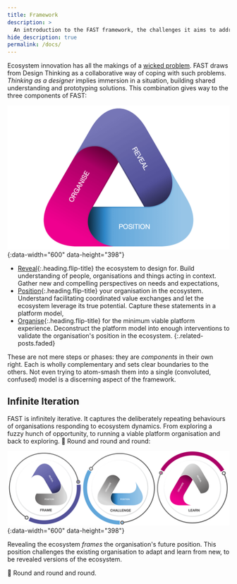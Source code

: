 ```yaml
---
title: Framework
description: >
  An introduction to the FAST framework, the challenges it aims to address and the process it applies in doing so.
hide_description: true
permalink: /docs/
---
```


Ecosystem innovation has all the makings of a [wicked problem](https://en.wikipedia.org/wiki/Wicked_problem). 
FAST draws from Design Thinking as a collaborative way of coping with such problems. *Thinking as a designer* implies immersion in a situation, building shared understanding and prototyping solutions. 
This combination gives way to the three components of FAST:

![The FAST framework](../assets/img/docs/fast-framework-tiny.png){:data-width="600" data-height="398"}

* [Reveal]{:.heading.flip-title} the ecosystem to design for. Build understanding of people, organisations and things acting in context. Gather new and compelling perspectives on needs and expectations,
* [Position]{:.heading.flip-title} your organisation in the ecosystem. Understand facilitating  coordinated value exchanges and let the ecosystem leverage its true potential. Capture these statements in a platform model,
* [Organise]{:.heading.flip-title} for the minimum viable platform experience. Deconstruct the platform model into enough interventions to validate the organisation's position in the ecosystem.
{:.related-posts.faded}

These are not mere steps or phases: they are *components* in their own right. Each is wholly complementary and sets clear boundaries to the others. Not even trying to atom-smash them into a single (convoluted, confused) model is a discerning aspect of the framework. 

[reveal]: https://reveal.futuring-architectures.com/
[position]: https://position.futuring-architectures.com/
[organise]: https://organise.futuring-architectures.com/

## Infinite Iteration

FAST is infinitely iterative.
It captures the deliberately repeating behaviours of organisations responding to ecosystem dynamics. 
From exploring a fuzzy hunch of opportunity, to running a viable platform organisation and back to exploring. 🔄 Round and round and round:

![The FAST framework](../assets/img/docs/fast-process-tiny.png){:data-width="600" data-height="398"}

Revealing the ecosystem *frames* the organisation's future position. This position challenges the existing organisation to adapt and learn from new, to be revealed versions of the ecosystem. 

🔄 Round and round and round. 

